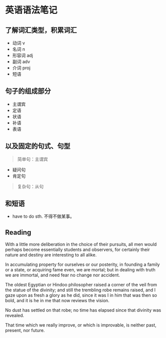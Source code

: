 <link href="../css/style.css" rel="stylesheet" type="text/css" />

# 英语语法笔记

## 了解词汇类型，积累词汇

- 动词 v
- 名词 n
- 形容词 adj
- 副词 adv
- 介词 proj
- 短语

## 句子的组成部分

- 主谓宾
- 定语
- 状语
- 补语
- 表语

## 以及固定的句式、句型

> 简单句：主谓宾

- 疑问句
- 肯定句

> 复杂句：从句
 
## 和短语

- have to do sth. 不得不做某事。

[^]: 如果你学习英语只是为了能够流畅地阅读英语文章，那么熟悉英语的表达方式，掌握英语的各类简单句复杂句从句句型，同时积累有足够多的英语词汇以及短语基本上就够了。但要熟练地和外国人进行对话，还要能听懂他们的对话，熟悉他们的说话方式以及他们喜欢使用的口语才够。

[^]: 随意打开一篇英语文章，你会发现很多相似的句子，他们是英语语法中的各类简单句、复句、从句。也会发现很多并不遵循某种句型的句子，他们是俚语。

## Reading

<div class="en">

With a little more deliberation in the choice of their pursuits, all men would perhaps become essentially students and observers, for certainly their nature and destiny are interesting to all alike. 

In accumulating property for ourselves or our posterity, in founding a family or a state, or acquiring fame even, we are mortal; but in dealing with truth we are immortal, and need fear no change nor accident. 

The oldest Egyptian or Hindoo philosopher raised a corner of the veil from the statue of the divinity; and still the trembling robe remains raised, and I gaze upon as fresh a glory as he did, since it was I in him that was then so bold, and it is he in me that now reviews the vision. 

No dust has settled on that robe; no time has elapsed since that divinity was revealed. 

That time which we really improve, or which is improvable, is neither past, present, nor future.

</div>

